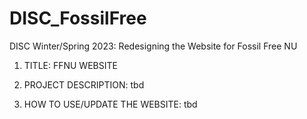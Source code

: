 # DISC_FossilFree
DISC Winter/Spring 2023: Redesigning the Website for Fossil Free NU

1. TITLE: FFNU WEBSITE

2. PROJECT DESCRIPTION: tbd

3. HOW TO USE/UPDATE THE WEBSITE: tbd 
